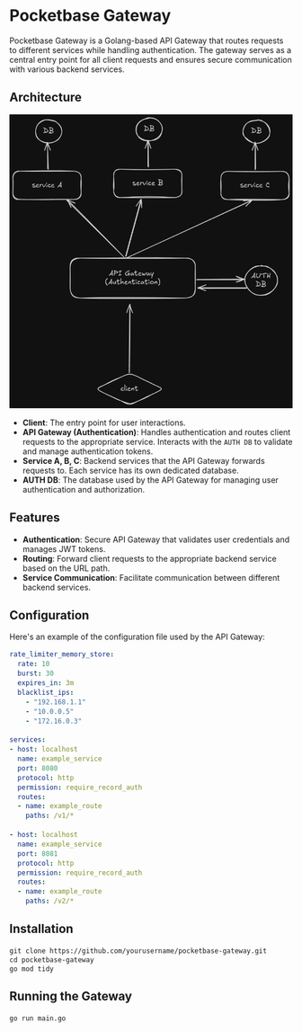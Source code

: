 # Pocketbase Gateway

Pocketbase Gateway is a Golang-based API Gateway that routes requests to different services while handling authentication. The gateway serves as a central entry point for all client requests and ensures secure communication with various backend services.

## Architecture

![Architecture Diagram](./diagram.png)

- **Client**: The entry point for user interactions.
- **API Gateway (Authentication)**: Handles authentication and routes client requests to the appropriate service. Interacts with the `AUTH DB` to validate and manage authentication tokens.
- **Service A, B, C**: Backend services that the API Gateway forwards requests to. Each service has its own dedicated database.
- **AUTH DB**: The database used by the API Gateway for managing user authentication and authorization.

## Features

- **Authentication**: Secure API Gateway that validates user credentials and manages JWT tokens.
- **Routing**: Forward client requests to the appropriate backend service based on the URL path.
- **Service Communication**: Facilitate communication between different backend services.

## Configuration

Here's an example of the configuration file used by the API Gateway:

```yaml
rate_limiter_memory_store:
  rate: 10
  burst: 30
  expires_in: 3m
  blacklist_ips:
    - "192.168.1.1"
    - "10.0.0.5"
    - "172.16.0.3"

services:
- host: localhost
  name: example_service
  port: 8080
  protocol: http
  permission: require_record_auth
  routes:
  - name: example_route
    paths: /v1/*

- host: localhost
  name: example_service
  port: 8081
  protocol: http
  permission: require_record_auth
  routes:
  - name: example_route
    paths: /v2/*

```

## Installation
```
git clone https://github.com/yourusername/pocketbase-gateway.git
cd pocketbase-gateway
go mod tidy

```
## Running the Gateway
```
go run main.go
```

